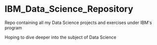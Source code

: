 # IBM_Data_Science_Repository
Repo containing all my Data Science projects and exercises under IBM's program

Hoping to dive deeper into the subject of Data Science
